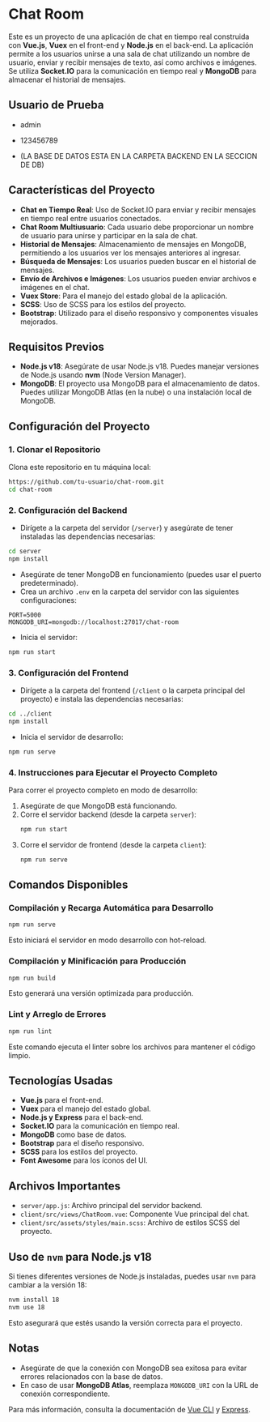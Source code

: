 # Chat Room

Este es un proyecto de una aplicación de chat en tiempo real construida con **Vue.js**, **Vuex** en el front-end y **Node.js** en el back-end. La aplicación permite a los usuarios unirse a una sala de chat utilizando un nombre de usuario, enviar y recibir mensajes de texto, así como archivos e imágenes. Se utiliza **Socket.IO** para la comunicación en tiempo real y **MongoDB** para almacenar el historial de mensajes.

## Usuario de Prueba
- admin
- 123456789


- (LA BASE DE DATOS ESTA EN LA CARPETA BACKEND EN LA SECCION DE DB)
## Características del Proyecto
- **Chat en Tiempo Real**: Uso de Socket.IO para enviar y recibir mensajes en tiempo real entre usuarios conectados.
- **Chat Room Multiusuario**: Cada usuario debe proporcionar un nombre de usuario para unirse y participar en la sala de chat.
- **Historial de Mensajes**: Almacenamiento de mensajes en MongoDB, permitiendo a los usuarios ver los mensajes anteriores al ingresar.
- **Búsqueda de Mensajes**: Los usuarios pueden buscar en el historial de mensajes.
- **Envío de Archivos e Imágenes**: Los usuarios pueden enviar archivos e imágenes en el chat.
- **Vuex Store**: Para el manejo del estado global de la aplicación.
- **SCSS**: Uso de SCSS para los estilos del proyecto.
- **Bootstrap**: Utilizado para el diseño responsivo y componentes visuales mejorados.

## Requisitos Previos
- **Node.js v18**: Asegúrate de usar Node.js v18. Puedes manejar versiones de Node.js usando **nvm** (Node Version Manager).
- **MongoDB**: El proyecto usa MongoDB para el almacenamiento de datos. Puedes utilizar MongoDB Atlas (en la nube) o una instalación local de MongoDB.

## Configuración del Proyecto

### 1. Clonar el Repositorio
Clona este repositorio en tu máquina local:
```sh
https://github.com/tu-usuario/chat-room.git
cd chat-room
```

### 2. Configuración del Backend
- Dirígete a la carpeta del servidor (`/server`) y asegúrate de tener instaladas las dependencias necesarias:
```sh
cd server
npm install
```
- Asegúrate de tener MongoDB en funcionamiento (puedes usar el puerto predeterminado).
- Crea un archivo `.env` en la carpeta del servidor con las siguientes configuraciones:
```
PORT=5000
MONGODB_URI=mongodb://localhost:27017/chat-room
```

- Inicia el servidor:
```sh
npm run start
```

### 3. Configuración del Frontend
- Dirígete a la carpeta del frontend (`/client` o la carpeta principal del proyecto) e instala las dependencias necesarias:
```sh
cd ../client
npm install
```
- Inicia el servidor de desarrollo:
```sh
npm run serve
```

### 4. Instrucciones para Ejecutar el Proyecto Completo
Para correr el proyecto completo en modo de desarrollo:
1. Asegúrate de que MongoDB está funcionando.
2. Corre el servidor backend (desde la carpeta `server`):
   ```sh
   npm run start
   ```
3. Corre el servidor de frontend (desde la carpeta `client`):
   ```sh
   npm run serve
   ```

## Comandos Disponibles

### Compilación y Recarga Automática para Desarrollo
```sh
npm run serve
```
Esto iniciará el servidor en modo desarrollo con hot-reload.

### Compilación y Minificación para Producción
```sh
npm run build
```
Esto generará una versión optimizada para producción.

### Lint y Arreglo de Errores
```sh
npm run lint
```
Este comando ejecuta el linter sobre los archivos para mantener el código limpio.

## Tecnologías Usadas
- **Vue.js** para el front-end.
- **Vuex** para el manejo del estado global.
- **Node.js y Express** para el back-end.
- **Socket.IO** para la comunicación en tiempo real.
- **MongoDB** como base de datos.
- **Bootstrap** para el diseño responsivo.
- **SCSS** para los estilos del proyecto.
- **Font Awesome** para los íconos del UI.

## Archivos Importantes
- `server/app.js`: Archivo principal del servidor backend.
- `client/src/views/ChatRoom.vue`: Componente Vue principal del chat.
- `client/src/assets/styles/main.scss`: Archivo de estilos SCSS del proyecto.

## Uso de `nvm` para Node.js v18
Si tienes diferentes versiones de Node.js instaladas, puedes usar `nvm` para cambiar a la versión 18:
```sh
nvm install 18
nvm use 18
```
Esto asegurará que estés usando la versión correcta para el proyecto.

## Notas
- Asegúrate de que la conexión con MongoDB sea exitosa para evitar errores relacionados con la base de datos.
- En caso de usar **MongoDB Atlas**, reemplaza `MONGODB_URI` con la URL de conexión correspondiente.

Para más información, consulta la documentación de [Vue CLI](https://cli.vuejs.org/config/) y [Express](https://expressjs.com/).
